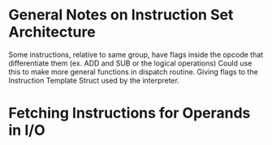 # General Notes on Instruction Set Architecture

Some instructions, relative to same group, have flags inside the opcode that differentiate them (ex. ADD and SUB or the logical operations)
Could use this to make more general functions in dispatch routine. Giving flags to the Instruction Template Struct used by the interpreter.


# Fetching Instructions for Operands in I/O
